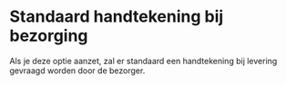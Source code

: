 # Standaard handtekening bij bezorging

Als je deze optie aanzet, zal er standaard een handtekening bij levering
gevraagd worden door de bezorger.

<MPImg src="/documentation/shopware/shopware-standaard-handtekening-bij-bezorging.jpg" alt="Shopware standaard handtekening bij bezorging" />
